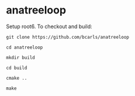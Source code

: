 # anatreeloop

Setup root6. To checkout and build:

`git clone https://github.com/bcarls/anatreeloop`

`cd anatreeloop`

`mkdir build`

`cd build`

`cmake ..`

`make`
  
